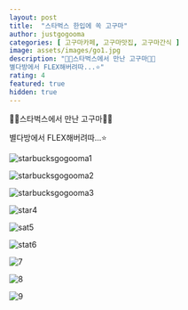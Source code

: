 ```yaml
---
layout: post
title:  "스타벅스 한입에 쏙 고구마"
author: justgogooma
categories: [ 고구마카페, 고구마맛집, 고구마간식 ]
image: assets/images/go1.jpg
description: "🍠🍠스타벅스에서 만난 고구마🍠🍠
별다방에서 FLEX해버려따...⭐️"
rating: 4
featured: true
hidden: true
---
```



🍠🍠스타벅스에서 만난 고구마🍠🍠

별다방에서 FLEX해버려따...⭐️



![starbucksgogooma1](https://lh3.googleusercontent.com/L2nMWl02rABKPFmGZISkeJ44W3q7Vyzjyi0plGjKeKcy6EtrIhNlnBX9EcMB5x-ks3XYj3QFZE3HquVpi_JZeEEztmSioDEg23dRPtjBxfgekDsEfHcjE7YoGaRtGP2WCTKDehLnSTyq0pftMRcSbF67kSX197RSVSP3Gg3OKIJtvCGR2_AMyp2Orh7Xh1sxRPYKQgYZkr_UCk1APo0WowfBxNp0H5bJy3QSkhRN10aPflRwR2tQUiFSWvKG3wjWpmgXPfxUvo88GpZ6MKj15rM4GOaLD1AZEItA3xp-IdCt7-qDk8PhTpsXS4U5wLbFNtbHxx-zRWbfekkUC_s2p2eaL4-fmRu8vi7XcPthh5dDL8WTbh951uaHf9en31XPB7UB798k4eJMD45XfciX8EHFO0jtX1tN66kfs5PVVE222B5LrIzlSoiLPHZHozg8hpcEPM4Iu_KY7WYRb9xpayTQ6XlfZvMj2IVObnw7oBB9ve9bTy9BGd02a5R-u0DKY8QCnYX9D2rlR2jJazuqR1FRlMmUtXHJfAitC1IKVuJtUr7Tg_8Z8eypJfOGl4diUuVCojFQ5-PjmG9Wn8xPwa3uHrM8QYtlvjW5n7rj0f-rXncLmNBMpk72EIgtc0zy-C44JRIDZLjv241y3KSjZaKcTfobj2FGBUIskyYUVIKNnqGTF0U8VDovg83TA1gKGKgX1Iurs4fTkQh3XoQgi426A7t4-liJA9MXBo6pHlOYcXRYvM3s6Hg=s857-no)



![starbucksgogooma2](https://lh3.googleusercontent.com/QK1IfY389C4K-Xuqv4F3IBHRpIf1Y02_gxy5XbXbvjgXoshhx6WLpGinRI9PGpVSnRPA5r2cbHp2BAjf9-_nkavhSO0LTtp6US9JiBJ9thqh8au1GwlvP8704jNLvq6L4UOqgA5XIrcWmUTXXY3Xt4pw6Tm2eKVYIPeZHOAmxtoXNRwpmslPwA60Z9x7Cd5uD3xkuxkeQlf8f0TI4eRqP7-Q-xS49RpDLgmnMBdqt2D9aqXgKzCA6aUV2O8ZV18cJ-aSOXtWaTl2l_Ke06GH5Wp4x4NOZ2MBi6fuPt70TFOrjAO1_nN-NcWMe9r32uy040wlwJO9-5ADbUnNuTh1SQNwUbRfvmnnyfSqO-ouZzmWimfzO0LBlCyrgmbCOaSWa2XY6w--vJtsUJJj-u6tQ-48jpm-3gdqWqTZ3VvivkloKIJT8lI1v1NKBwken7lA96wUfaS4s9vUUcR12T8OuGwkFouZ5-hmbeTi-fVGUm2vfOGyHD4-U3SXbI4E0P5ExtQH52QOVwCPobJm2xVljz8Kub2ROHVVK5HoTsTh8GRrR31A7MTjVl6Df9fDWChJnWgaYPARBdSlNnRMHp71zN-bycKR8Ae7XlDWpOdoRWV_xmgI0IxIChEXyTWxh6jqfgiCCmy9kh5qLqX7R_jwTpZoepWrUIqtlF25FtmWC1djU37v2mYYla46gxOFZ0ef-ZPVmJHopV9T9K8_GxAZAGH4AhQt7ZNLVhUXJL-Ddtzduamqjyb_1SE=s857-no)



![starbucksgogooma3](https://lh3.googleusercontent.com/UI6DG9eswq6LR353-Y3Ar5VxgFqtMgn9BkEXvKXsp5Fz2PCBaQtp5qOViUqTVSENPEVxuz8ww8NnhdCCwqubWKKr6CJQ2Kn6cke1P0VkuHMbZf0QwnGnnb9exLDNjMrEOk1pITVyRsW6a0yb8IftxJ3TeRSsu52RtEd52TSWgjEdKznCScbUAEBHolbC9LTUk5zfzdGsTGr6Tzhwxwa5Rm4wZvsQ68RvXRnQMdwQeOAydrHQ0cMZlQEf1QwJGiPdD-7YY6WrI1mad1bqPywKfQoQs1OHd2kaMt1IF4NdkI3QGCgNzoofxHsMZp3bzuPJey4IEFfK3_UwjCt0aO4wrnm9aMsvBGo8ZVfI71_2FheeW8bynt3ZaRTtvgdkh2-7uEmINpB_yRpCD3U-AQDklOjHTRQKgRjW3-VwMxRhr3SzFPDpLKemXwGpDloMlMmvyKzdgifFP7wSJWaFR3DPtdIuw1xK-Uspbd6DEYKK2KoolxLZUgqkmPMYnrKNjbDjm7yWK3f8jG3JavLFuNefYde_7zmj1hsHRru6PUqrHi7Pyf0kzBBpyDzuEdO7az8VnoWME08hdBtsE49-zRmDMAWO84ufIahAaX6e5XSWZSAVqvYWJFzA9j1jgaAzDb-thxBK8Okjf6oc8f4ClRH9JBW9h4p6Xa3wHOiOkTfqUH3LqOuK_jq2ApjF7undE5COmzrIHeHumZtwY_sC0IOccnH85eHlv-R5YL_mrlC49vakxgrJ_SKJAwI=w858-h857-no)



![star4](https://lh3.googleusercontent.com/vETT9Msx3OrNUtggZjW_gLpqgPqfgPhWQrk4HMVNfnbO9N8AN1LHGQA-MgM6Tr0zGyCppX9YuHDZfPD-Jgw_ti9-5I0MC2WHzHOmlHvOHPczz9pkZ2eZAmQ-utog7c1Ke_WUwP3A-FrM5x6lPtrWz3CwlmmkbG4q_vHypBxEqrO9Vnnw0ME4D0GNseJusxHnbD_KVptSUYlYdwMLjRO09ssoldyySV8xrI60JI5JJZvxhY_-cd3aP7cwp_17YtHfN0GDFvv7lPIx26d5T3Uyle2l3Cyb63fKcS3_UzdYKFrdGJz5xS1wo3iEBDmgpmAwf8-OIvl4-WPLFpWl28RdGg8x1s8mMJ-5f6HDxxdfmY8Hu3w6Ok-m276X_X_SsJPT4aODRE0wc9iv8xqrJiM_2zr83ir-mXHAVuZJhgZDEgn78hN5wENQBCuTiEm2-9hhD1jYBlx-JSVCcAPCxnMMYHm77p4L8jiM-CKTQ_m2It7LuiP0l98TCWu5qnENfnrw0J2rf44L1NrADJOLSGsjCbLIo-wxVQ61Tiho6hfZVaEMB7OjGobSwy-7sGkA5_mOf8R2UoEE6QBCoWVzM5clgfoMD0Latl91xxzXzUQKcEgVaePYwTEh2tbuVidl5E-zMpl8P2dT7qcRBWOaSJOAVnxU7MAhn7n7RlIJsP7vrOVluL_jW6DTqNY4DDYtJUVGX7CxP444QIwXL4h22biHB4K01sf9jIC8sPhNfl7vV7lPFmMQTqbm8sI=s857-no)



![sat5](https://lh3.googleusercontent.com/IvKhmprnC67nHNGe-vNKyFrqN2bfVqqXGhBShyemQ8ujrzk5hS5T59ahh4g3MyaPrDhEkHsek-GxXVV-i1pknRmofgBwpdcT5POgweGhgfS4xGfROD9Y7ANaDBDBvcSXektHTGf3_4AddoBWuEQOahfcPYeAhNCZatgfEwFDncgZ6TudoXrO5Z-_E873KJLaMEk42m5yw6Q9j8DqEJQYUri0TgKc3MqsK6eE2Tu3LBj8q1kNrqOddJVBwjeu_WsgaLHLsT_vBqfZ0whMDK9UMt9orvjuZauj4_sv_WcDPo5ZWb7scRi43EjN_RF24GMGgFou6t4xSWn1-vm2EcxZAIDIpkYJmFqC1c3U5E4vTuI7A65igwzVGS04qYmfHfw9PtwHWozM7hBssbi9zrms9h17tRSZEKT86GVIwonI2nc3a_76b1oH5xxJpvLb6H8VMz9rLiVYpsTeDgH_plrEDKVO8ZnXUpLcKjwwm7fGinRTVxGzmtFlOvg0pvK1NLAY2x7wDpOqQCl-jnX6piPakYH0iYXMUPQjxwEPb9SllWLk2tQlP9yI6_jZH8EvKOduhiDtD0Afr_91BehhpyhbbbQoT8-EpBU-8yDLes4-Ua2-dW3S6LB7xzGJr6o3uAq_A_h5GHHeNoAxdB4N9eJfJSWubHfJ3NM59z8RZkf5q8xAlzsm8kLQjrgq4iu42FLKhNYQ_8CTaE3yiNo0Dj9oQDKouIL-EKGCW8DE-S8Ty_2cKKo1Yl7B5p4=s857-no)



![stat6](https://lh3.googleusercontent.com/oq82xRYUGWzIgztUa0YMlEwYhsSjRwuItXHDo48pMY1Ci5hhEfxfheuO_8KXCSk4RMHzxeg5Ar-C0U6ZVgY0_8goiiiQ8KmL1W7lWm9wX9yqrZtz4G9ePO8edAXq5BjdcN__E0nhNTkL8bvQa40E8X6wiU_XN7uhJkyZeQ9Dp7eBWzuQfPdeZ_aEiEsQWTclthYfyN4s3IuM0V5CFTh9EpD3778RijZrErqJDgk6GpIrKWnEiBAhz6KyquUFqsobRV_cuGBeTLN7DHwdCLLZzKCPzhwQYeByBdzpxHsTg24xUt3nHIjj9_fmFNHctDsgbjew6pNe_XuytCYIC6ofxsOpPHGaN79N4pemAB9sS-3hkYjhMLrlqA0dUU8a78J2XZd0mPEBuutnZpiftqz8UhFZ7W152_EXzKloU7XZxYcPppF-z529Zctc9-lcKO-7CCqKZosLVvAziINct6Q6O8QqiIMJnGSY-I5j_Jfx56nHcCNWwooceu72iEKpMCHnsBuEhY3tpefhhvJtL8JtuzrRERwXOa6rjZGcX0HxqsL8NJ7PFVG8HzoafDtF81jy3P9dya90zPhJf7Lb3GlhWE6m8DdWqlslSew6dOQFX8TgAj8xshURcqtFSi3gucoG78sCtwOAiViK878zuuh0kbOrPPJTf_ZDlYyWDT56KdFLjf9JnOE1UyMd07sMRrnILU9htaTUTAhIjEra10Y-GVWuOm8t6K70b1yyfjZsTq2TsoXdfvHqk-A=s857-no)



![7](https://lh3.googleusercontent.com/0KmfO1FPUPJL9w4QOnNHG1faUF1hcyDRv2aiO1GE4mkXldoTiWQcwxr4OD0P08Xv9TI3mI7qcX1R0mt_1nf3lf_VxN_s1sG_pzXkZ_-t2S-PkRflgw8OgawJ9KMD6G-oqX3VLRfLS8wFIyu2KA6F0ealtDoDxftwu3j0oEvSpd1tTIimaPdeqBkrOOXPKNSfakm19wOHcYT9N9ag-mhCtiD5VO6Tyd9ReG1G9ao3ozaJS2hgSBeSDys_PqvZ0rQhqXsAJneeJUWDvOnysSW1__tfr5iKabA3JOclDo-9Qjw0DMEG2BcBTjvEXkb2787H5g1b24_2q9-9iYjA--Lc9nt64sJFko3yvFMEJ48b5DHdVT7VhubQnnud43fBMt0fQzERPrkii_QaTiJZj5Qo4qMjRjOrqD7bGvdBfiJ51HHkxEBR04a-_wbVXVwxLCZkBCxK4tdNY3CXqT5R1VNlmUT2cE19wK5gIY2MzoC-whMn9g8L5Uj_bXfjabuxuCVmeOTXhuHcBSazy3vB48noESESQSb97Reg0Aaoc-h1bmi5bhDS104hdFTZXSLOhNfg6KY2KynimQWeiYrWRGoGWKZsSsSjOSQUx1xunpZ6BNET-iiuRRJICVoQSZvxm36ZxwgmkZV0GODFSPjQkrKA8-5_L5ligImpAL3MuVyIXgfVAyE-cYdbghn8SDRjN7vFTbU7EgYA1oSri657A7w6TlkztOQWCp7pTnyQLh03bo9vxmk42RdxdWQ=s857-no)



![8](https://lh3.googleusercontent.com/dLddTKLlU8kUEtQeN9Rr3vtb4OkzG-oGDiLJXy1TFen0bcWjFFSmmbWClpEB-o2tFbgqTYIEAG2pPsXUNIIMyUjdKm6-tpylsGh7ZTRww16hkhqEDP6YXwx2vXGn8eob1tpO6vmkMZDNmjjeb_ZOs6XftVFfCjOHLr55hlurtm0QZ3r8Tka1u8Y0kvcrcEy0uOJQt5SpU0hsqR67ULzCXKXuyxUYpo0Txh_yDQo89go4DdylKkYzLSgEklEkP7srRJT-Qazmxs92eFGBo_AyoFXblScq40NFOSOzTqUgvkZzOIhPZ-hEwAdYy_aT-tMvVtWmMaSYqhpzyHtDQhZWCfJTT5kd0UhWNYm86OjMY0eRvJDklLTHamdfF_0DqKZUyu1dTIZWTdOOuHduntdmTO_TICaf5IYXuimZtB64VzAsA_Jl10Enxll10XwzdNLdr-a7BTXxrLOB6P1UpeWaPg2Ec8OiSxzw7Kfb9MMKo73ibA359BE68mDWS139dn6HYh_vBfswJs4N-dvurUCPMiqZpCTJ1iSKQdQ8hNbWCz5EMSRKiPHOXh01KQHcD97KZ3kNGkcC63dXM9AAuB87XFP2sr1W4KbSueMm33kKMTCuVDz2UmhBsDPVGycurFc8P9Y7pFOLXHO7bldsc21q44Q7c_8Fchnomp2cAlBpFu2FS54t_nvGSNUzr9A1TwwVEkrQHAoMrsR24wV__hn66DuRFG7-f4a7XJGvSbsnntxGVVcAj5lxn8M=s857-no)



![9](https://lh3.googleusercontent.com/9eWF8ymJrG2FKGraXUXJN5kffa-2NGVtJetZ57qvE-sbequsJPOiQCZJdAitzD3lblC7fQ48luPp5h2kqfcEVeXVVWGeJPfV5rZ33LpGjrjGST4yCu_HxvTQqCKFONCfRbndgMqGbtW7I1nCYL7FlcHTFSgnMwvtdyWOWwa5A_4oXPX_TSZdY-Y5k7Vjdl_6hTEk3uiHTYV6TXEa9-QwR3cXNNKy8-_xULh92FHvGSlJnUnadT_ZdnxRuQxM38FJezX8FyLcMKOzc53mXm1BKXjeHm8F5QiYZ-qNCk5cvViML44CXz6gw3G-ZS9zuvOLflrGxQNlsrL87QlimQQculGLqhT2ETmSgdK8yzhaXjJXyni5gjM2dpRPnqTq9Uwh8jk2HAW-ig8d_F4Gygb3G-puQC8NjnagLdRwWegnfkbOZMb9OlNCPL9zhMvaxwF0C0RWuit_kvMJ3BglbJzdFPKR5H3vavghbrlIFKmiLdw3lXubwHLcxf07rbCnMtyXi4sexrQgm9r_eNGHLYmi1_5wUJSoBCe2KkZ61dN_5o4i6fiF5R0RnC2-IPptFwKn6J4PZQUcIusLEsVL9-1MOsW91iMugJBauvvsmhDvV3rpyCcDNJBW6MYhGIL1TxjPyGAGziOIVFHHrCHxjjpxLzugMv14AL3ipTWLI6t_HypW1kcdltZQ7Abl0k5ZoiiqzF7w_pOYudlucCJv14xvOrQcFcpnbRxSaObFaRVKrCDrRTpoHbzGyuw=w846-h857-no)
